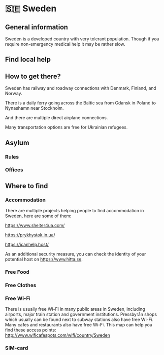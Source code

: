 # 🇸🇪 Sweden

## General information

Sweden is a developed country with very tolerant population. Though if you require non-emergency medical help
it may be rather slow.

## Find local help

## How to get there?

Sweden has railway and roadway connections with Denmark, Finland, and Norway.

There is a daily ferry going across the Baltic sea from Gdansk in Poland to Nynashamn near Stockholm.

And there are multiple direct airplane connections.

Many transportation options are free for Ukrainian refugees.

## Asylum

### Rules

### Offices

## Where to find

### Accommodation
There are multiple projects helping people to find accommodation in Sweden, here are some of them:

https://www.shelter4ua.com/

https://prykhystok.in.ua/

https://icanhelp.host/

As an additional security measure, you can check the identity of your potential host on https://www.hitta.se.

### Free Food

### Free Clothes

### Free Wi-Fi
There is usually free Wi-Fi in many public areas in Sweden, including airports, major train station and government institutions.
Pressbyrån shops which usually can be found next to subway stations also have free Wi-Fi.
Many cafes and restaurants also have free Wi-Fi. This map can help you find these access points:
http://www.wificafespots.com/wifi/country/Sweden

### SIM-card

[hasdi]: https://www.hitta.se
